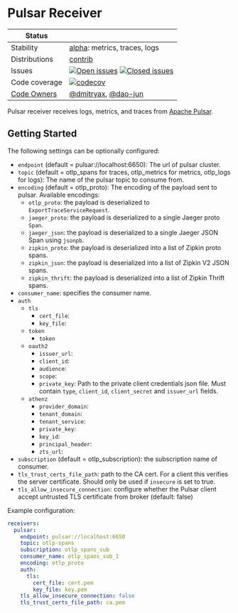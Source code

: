 # Pulsar Receiver

<!-- status autogenerated section -->
| Status        |           |
| ------------- |-----------|
| Stability     | [alpha]: metrics, traces, logs   |
| Distributions | [contrib] |
| Issues        | [![Open issues](https://img.shields.io/github/issues-search/open-telemetry/opentelemetry-collector-contrib?query=is%3Aissue%20is%3Aopen%20label%3Areceiver%2Fpulsar%20&label=open&color=orange&logo=opentelemetry)](https://github.com/open-telemetry/opentelemetry-collector-contrib/issues?q=is%3Aopen+is%3Aissue+label%3Areceiver%2Fpulsar) [![Closed issues](https://img.shields.io/github/issues-search/open-telemetry/opentelemetry-collector-contrib?query=is%3Aissue%20is%3Aclosed%20label%3Areceiver%2Fpulsar%20&label=closed&color=blue&logo=opentelemetry)](https://github.com/open-telemetry/opentelemetry-collector-contrib/issues?q=is%3Aclosed+is%3Aissue+label%3Areceiver%2Fpulsar) |
| Code coverage | [![codecov](https://codecov.io/github/open-telemetry/opentelemetry-collector-contrib/graph/main/badge.svg?component=receiver_pulsar)](https://app.codecov.io/gh/open-telemetry/opentelemetry-collector-contrib/tree/main/?components%5B0%5D=receiver_pulsar&displayType=list) |
| [Code Owners](https://github.com/open-telemetry/opentelemetry-collector-contrib/blob/main/CONTRIBUTING.md#becoming-a-code-owner)    | [@dmitryax](https://www.github.com/dmitryax), [@dao-jun](https://www.github.com/dao-jun) |

[alpha]: https://github.com/open-telemetry/opentelemetry-collector/blob/main/docs/component-stability.md#alpha
[contrib]: https://github.com/open-telemetry/opentelemetry-collector-releases/tree/main/distributions/otelcol-contrib
<!-- end autogenerated section -->

Pulsar receiver receives logs, metrics, and traces from [Apache Pulsar](https://pulsar.apache.org/).

## Getting Started

The following settings can be optionally configured:
- `endpoint` (default = pulsar://localhost:6650): The url of pulsar cluster.
- `topic` (default = otlp_spans for traces, otlp_metrics for metrics, otlp_logs for logs): The name of the pulsar topic to consume from.
- `encoding` (default = otlp_proto): The encoding of the payload sent to pulsar. Available encodings:
    - `otlp_proto`: the payload is deserialized to `ExportTraceServiceRequest`.
    - `jaeger_proto`: the payload is deserialized to a single Jaeger proto `Span`.
    - `jaeger_json`: the payload is deserialized to a single Jaeger JSON Span using `jsonpb`.
    - `zipkin_proto`: the payload is deserialized into a list of Zipkin proto spans.
    - `zipkin_json`: the payload is deserialized into a list of Zipkin V2 JSON spans.
    - `zipkin_thrift`: the payload is deserialized into a list of Zipkin Thrift spans.
- `consumer_name`: specifies the consumer name.
- `auth`
  - `tls`
    - `cert_file`:
    - `key_file`:
  - `token`
    - `token`
  - `oauth2`
    - `issuer_url`:
    - `client_id`:
    - `audience`: 
    - `scope`:
    - `private_key`: Path to the private client credentials json file. Must contain `type`, `client_id`, `client_secret` and `issuer_url` fields.
  - `athenz`
    - `provider_domain`:
    - `tenant_domain`:
    - `tenant_service`:
    - `private_key`:
    - `key_id`:
    - `principal_header`:
    - `zts_url`:
- `subscription` (default = otlp_subscription): the subscription name of consumer.
- `tls_trust_certs_file_path`: path to the CA cert. For a client this verifies the server certificate. Should
  only be used if `insecure` is set to true.
- `tls_allow_insecure_connection`: configure whether the Pulsar client accept untrusted TLS certificate from broker (default: false)


Example configuration:
```yaml
receivers:
  pulsar:
    endpoint: pulsar://localhost:6650
    topic: otlp-spans
    subscription: otlp_spans_sub
    consumer_name: otlp_spans_sub_1
    encoding: otlp_proto
    auth:
      tls:
        cert_file: cert.pem
        key_file: key.pem
    tls_allow_insecure_connection: false
    tls_trust_certs_file_path: ca.pem
```


